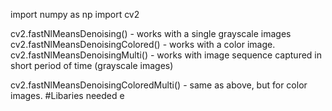 import numpy as np
import cv2

cv2.fastNlMeansDenoising() - works with a single grayscale images
cv2.fastNlMeansDenoisingColored() - works with a color image.
cv2.fastNlMeansDenoisingMulti() - works with image sequence captured in short period of time (grayscale images)

cv2.fastNlMeansDenoisingColoredMulti() - same as above, but for color images.
#Libaries needed
e
